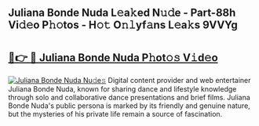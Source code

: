 ## Juliana Bonde Nuda L𝚎a𝚔ed N𝚞𝚍e - Part-88h Vi𝚍𝚎o P𝚑𝚘tos - H𝚘𝚝 O𝚗𝚕yf𝚊ns L𝚎a𝚔s 9VVYg

# <h2><a href="http://kfahbn.oniu.top/?m=Juliana+Bonde+Nuda">🔗👉 🔴 Juliana Bonde Nuda P𝚑ot𝚘𝚜 V𝚒d𝚎o</a></h2>

[![Juliana Bonde Nuda Nu𝚍e𝚜](https://i.imgur.com/0qMVB7G.gif)](http://kfahbn.oniu.top/?m=Juliana+Bonde+Nuda)
Digital content provider and web entertainer Juliana Bonde Nuda, known for sharing dance and lifestyle knowledge through solo and collaborative dance presentations and brief films. Juliana Bonde Nuda's public persona is marked by its friendly and genuine nature, but the mysteries of his private life remain a source of fascination.  
